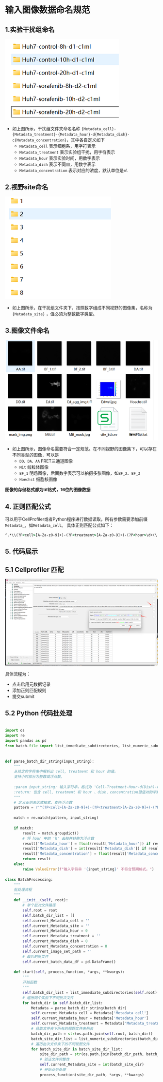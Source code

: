 # 输入图像数据命名规范

## 1.实验干扰组命名
![不同实验组命名规范](https://github.com/SmallStepsDaily/image/blob/main/%E6%96%87%E4%BB%B6%E5%B9%B2%E6%89%B0%E6%89%B9%E6%AC%A1%E5%91%BD%E5%90%8D%E8%A7%84%E8%8C%83.jpg?raw=true)

* 如上图所示，干扰组文件夹命名名称 `{Metadata_cell}-{Metadata_treatment}-{Metadata_hour}-d{Metadata_dish}-c{Metadata_concentration}`，其中各自定义如下
    - `Metadata_cell` 表示细胞系，用字符表示
    - `Metadata_treatment` 表示实验组干扰，用字符表示
    - `Metadata_hour` 表示实验时间，用数字表示
    - `Metadata_dish` 表示不同皿，用数字表示
    - `Metadata_concentration` 表示对应的浓度，默认单位是`ml`
## 2.视野site命名
![视野命名规范](https://github.com/SmallStepsDaily/image/blob/main/%E6%96%87%E4%BB%B6%E4%B8%8D%E5%90%8C%E8%A7%86%E9%87%8E%E5%91%BD%E5%90%8D%E8%A7%84%E8%8C%83.jpg?raw=true)

* 如上图所示，在干扰组文件夹下，按照数字组成不同视野的图像集，名称为 `{Metadata_site}` ，值必须为整数数字类型。

## 3.图像文件命名
![图像命名规范](https://github.com/SmallStepsDaily/image/blob/main/%E6%96%87%E4%BB%B6%E5%9B%BE%E5%83%8F%E5%91%BD%E5%90%8D%E8%A7%84%E8%8C%83.jpg?raw=true)

* 如上图所示，图像命名需要符合一定规范。在不同视野的图像集下，可以存在不同类型的图像，可以是
    - `DD、DA、AA` FRET三通道图像
    - `Mit` 线粒体图像
    - `BF_1` 明场图像，后面数字表示可以拍摄多张图像，如`BF_2`、`BF_3`
    - `Hoechst` 细胞核图像

**图像的存储格式都为tif格式，16位的图像数据**

## 4. 正则匹配公式
可以用于CellProfiler或者Python程序进行数据读取，所有参数需要添加前缀 `Metadata_`，如`Metadata_cell`。
具体正则匹配公式如下：
```cmd
^.*\\(?P<cell>[A-Za-z0-9]+)-(?P<treatment>[A-Za-z0-9]+)-(?P<hour>\d+(\.\d+)?)h-d(?P<dish>\d{1,2})-c(?P<concentration>\d+(\.\d+)?)ml\\(?P<site>[0-9]{1,2})$
```

## 5. 代码展示
## 5.1 Cellprofiler 匹配
![img.png](../images/CellProfiler元数据输入规范.png)

具体流程为：
* 点击启用元数据记录
* 添加正则匹配规则
* 提交submit

## 5.2 Python 代码批处理
```python

import os
import re
import pandas as pd
from batch.file import list_immediate_subdirectories, list_numeric_subdirectories, have_target_image


def parse_batch_dir_string(input_string):
    """
    从给定的字符串中解析出 cell, treatment 和 hour 的值。
    支持小时部分为整数或浮点数。

    :param input_string: 输入字符串，格式为 'Cell-Treatment-Hour-d(Dish)-c(Concentration)ml'
    :return: 包含 cell, treatment 和 hour 、dish、concentration键值对的字典
    """
    # 定义正则表达式模式，支持浮点数
    pattern = r'^(?P<cell>[A-Za-z0-9]+)-(?P<treatment>[A-Za-z0-9]+)-(?P<hour>\d+(\.\d+)?)h-d(?P<dish>\d{1,2})-c(?P<concentration>\d+(\.\d+)?)ml$'

    match = re.match(pattern, input_string)

    if match:
        result = match.groupdict()
        # 将 hour 中的 'h' 去掉并转换为浮点数
        result['Metadata_hour'] = float(result['Metadata_hour']) if result['Metadata_hour'] else None
        result['Metadata_dish'] = int(result['Metadata_dish']) if result['Metadata_dish'] else None
        result['Metadata_concentration'] = float(result['Metadata_concentration']) if result['Metadata_concentration'] else None
        return result
    else:
        raise ValueError(f"输入字符串 '{input_string}' 不符合预期格式。")

class BatchProcessing:
    """
    批处理流程
    """
    def __init__(self, root):
        # 单个批次文件路径
        self.root = root
        self.batch_dir_list = []
        self.current_Metadata_cell = ''
        self.current_Metadata_site = ''
        self.current_Metadata_hour = 0
        self.current_Metadata_treatment = ''
        self.current_Metadata_dish = 0
        self.current_Metadata_concentration = 0
        self.current_image_set_path = ''
        # 最后的批文件
        self.current_batch_data_df = pd.DataFrame()

    def start(self, process_function, *args, **kwargs):
        """
        开始函数
        """
        self.batch_dir_list = list_immediate_subdirectories(self.root)
        # 遍历同个实验下不同批次文件
        for batch_dir in self.batch_dir_list:
            Metadata = parse_batch_dir_string(batch_dir)
            self.current_Metadata_cell = Metadata['Metadata_cell']
            self.current_Metadata_hour = Metadata['Metadata_hour']
            self.current_Metadata_treatment = Metadata['Metadata_treatment']
            # 获取文件夹下所有的视野文件夹列表
            batch_dir_path = str(os.path.join(self.root, batch_dir))
            batch_site_dir_list = list_numeric_subdirectories(batch_dir_path)
            # 遍历批次文件夹下的不同视野文件
            for batch_site_dir in batch_site_dir_list:
                site_dir_path = str(os.path.join(batch_dir_path, batch_site_dir))
                # 验证文件完整性
                self.current_Metadata_site = int(batch_site_dir)
                # 开始业务处理
                process_function(site_dir_path, *args, **kwargs)
```


